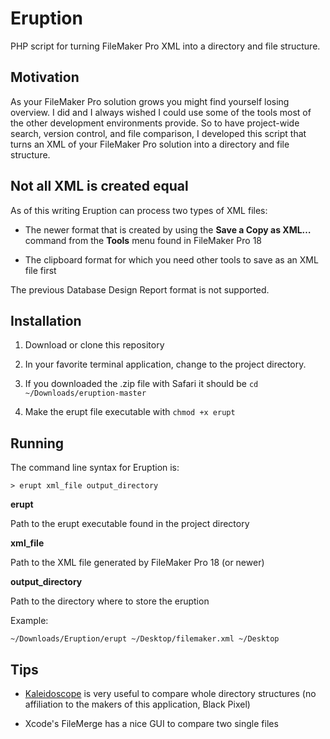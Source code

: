 # Eruption
PHP script for turning FileMaker Pro XML into a directory and file structure.

## Motivation
As your FileMaker Pro solution grows you might find yourself losing overview. I did and I always wished I could use some of the tools most of the other development environments provide. So to have project-wide search, version control, and file comparison, I developed this script that turns an XML of your FileMaker Pro solution into a directory and file structure.

## Not all XML is created equal
As of this writing Eruption can process two types of XML files:

- The newer format that is created by using the **Save a Copy as XML…** command from the **Tools** menu found in FileMaker Pro 18

- The clipboard format for which you need other tools to save as an XML file first

The previous Database Design Report format is not supported.

## Installation

1. Download or clone this repository

2. In your favorite terminal application, change to the project directory. 

3. If you downloaded the .zip file with Safari it should be ```cd ~/Downloads/eruption-master```

4. Make the erupt file executable with ```chmod +x erupt```

## Running

The command line syntax for Eruption is:

```> erupt xml_file output_directory```

**erupt**

Path to the erupt executable found in the project directory

**xml_file**

Path to the XML file generated by FileMaker Pro 18 (or newer)

**output_directory**

Path to the directory where to store the eruption

Example:

```~/Downloads/Eruption/erupt ~/Desktop/filemaker.xml ~/Desktop```

## Tips

- [Kaleidoscope](https://www.kaleidoscopeapp.com) is very useful to compare whole directory structures (no affiliation to the makers of this application, Black Pixel)

- Xcode's FileMerge has a nice GUI to compare two single files